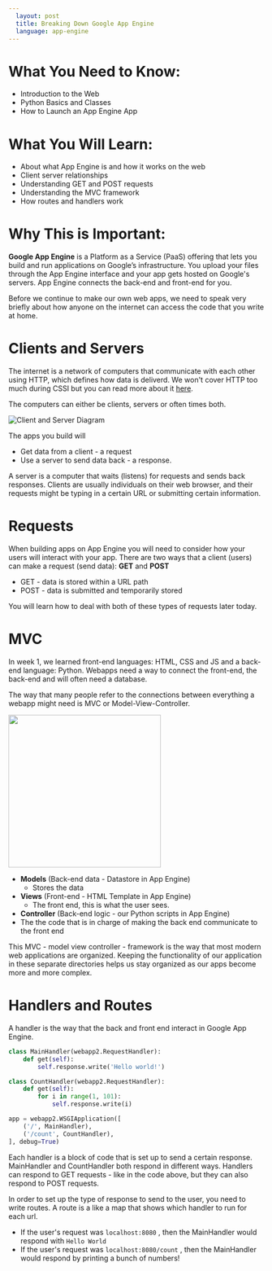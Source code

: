 ```yaml
---
  layout: post
  title: Breaking Down Google App Engine
  language: app-engine
---
```

# What You Need to Know:
+ Introduction to the Web
+ Python Basics and Classes
+ How to Launch an App Engine App

# What You Will Learn:
+ About what App Engine is and how it works on the web
+ Client server relationships
+ Understanding GET and POST requests
+ Understanding the MVC framework
+ How routes and handlers work

# Why This is Important:
**Google App Engine** is a Platform as a Service (PaaS) offering that lets you build and run applications on Google’s infrastructure. You upload your files through the App Engine interface and your app gets hosted on Google's servers. App Engine connects the back-end and front-end for you.

Before we continue to make our own web apps, we need to speak very briefly about how anyone on the internet can access the code that you write at home.

# Clients and Servers
The internet is a network of computers that communicate with each other using HTTP, which defines how data is deliverd. We won't cover HTTP too much during CSSI but you can read more about it [here](http://www.tutorialspoint.com/http/http_overview.htm).

The computers can either be clients, servers or often times both.

![Client and Server Diagram](https://mdn.mozillademos.org/files/4291/client-server.png)

The apps you build will
* Get data from a client -  a request
* Use a server to send data back -  a response.

A server is a computer that waits (listens) for requests and sends back responses. Clients are usually individuals on their web browser, and their requests might be typing in a certain URL or submitting certain information.

# Requests
When building apps on App Engine you will need to consider how your users will interact with your app.
There are two ways that a client (users) can make a request (send data): **GET** and **POST**
 + GET - data is stored within a URL path
 + POST - data is submitted and temporarily stored

You will learn how to deal with both of these types of requests later today.

# MVC
In week 1, we learned front-end languages: HTML, CSS and JS and a back-end language: Python. Webapps need a way to connect the front-end, the back-end and will often need a database.

The way that many people refer to the connections between everything a webapp might need is MVC or Model-View-Controller.

<img src="http://lh3.ggpht.com/aviadezra/SHj6gLRSkSI/AAAAAAAAALg/0xkCGOXuefc/image_thumb3.png?imgmax=800" width=300px>

+ **Models** (Back-end data - Datastore in App Engine)
  + Stores the data
+ **Views** (Front-end - HTML Template in App Engine)
  + The front end, this is what the user sees.
+ **Controller** (Back-end logic - our Python scripts in App Engine)
 + The  the code that is in charge of making the back end  communicate to the front end

This MVC - model view controller - framework is the way that most modern web applications are organized.
Keeping the functionality of our application in these separate directories helps us stay organized as our apps become more and more complex.

# Handlers and Routes

A handler is the way that the back and front end interact in Google App Engine.

```python
class MainHandler(webapp2.RequestHandler):
    def get(self):
        self.response.write('Hello world!')

class CountHandler(webapp2.RequestHandler):
    def get(self):
        for i in range(1, 101):
            self.response.write(i)

app = webapp2.WSGIApplication([
    ('/', MainHandler),
    ('/count', CountHandler),
], debug=True)
```

Each handler is a block of code that is set up to send a certain response. MainHandler and CountHandler both respond in different ways. Handlers can respond to GET requests - like in the code above, but they can also respond to POST requests.

In order to set up the type of response to send to the user, you need to write routes. A route is a like a map that shows which handler to run for each url.
* If the user's request was `localhost:8080` , then the MainHandler would respond with `Hello World`
* If the user's request was `localhost:8080/count` , then the MainHandler would respond by printing a bunch of numbers!
